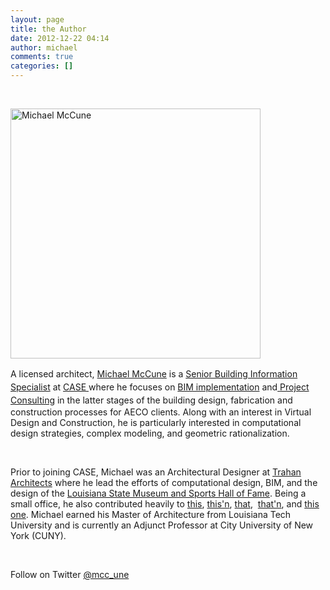 ```yaml
---
layout: page
title: the Author
date: 2012-12-22 04:14
author: michael
comments: true
categories: []
---
```

&nbsp;

<img class="wp-image-1223 alignright" title="Michael McCune" alt="Michael McCune" src="http://collectivebim.com/wp-content/uploads/2012/12/IMG_1713-840x840.jpg" width="400" height="400" />

A licensed architect, <a href="http://michael.mcc-une.com/bio/"><span style="line-height: 1.5em;">Michael McCune</span></a> is a <a href="http://michael.mcc-une.com/bio/"><span style="line-height: 1.5em;">Senior Building Information Specialist</span></a> at <a href="http://michael.mcc-une.com/bio/"><span style="line-height: 1.5em;">CASE</span> </a>where he focuses on <a href="http://michael.mcc-une.com/bio/"><span style="line-height: 1.5em;">BIM implementation</span></a> and<a href="http://michael.mcc-une.com/bio/"> <span style="line-height: 1.5em;">Project Consulting</span></a> in the latter stages of the building design, fabrication and construction processes for AECO clients. Along with an interest in Virtual Design and Construction, he is particularly interested in computational design strategies, complex modeling, and geometric rationalization.

&nbsp;

Prior to joining CASE, Michael was an Architectural Designer at <a href="http://www.trahanarchitects.com/158624/featured-work">Trahan Architects</a> where he lead the efforts of computational design, BIM, and the design of the <a href="http://www.trahanarchitects.com/158624/1645131/featured-work/louisiana-state-museum">Louisiana State Museum and Sports Hall of Fame</a>. Being a small office, he also contributed heavily to <a href="http://www.trahanarchitects.com/158624/1645302/featured-work/zhengzhou-mixed-use-development">this</a>, <a href="http://www.trahanarchitects.com/158624/1645507/featured-work/magnolia-mound-visitors-center">this'n</a>, <a href="http://www.trahanarchitects.com/158624/1645530/featured-work/baton-rouge-municipal-dock">that</a>,  <a href="http://www.trahanarchitects.com/158624/1645540/featured-work/chicago-shakespeare-theater">that'n</a>, and <a href="http://www.trahanarchitects.com/158624/1645367/featured-work/owensboro-daviess-county-convention-center">this one</a>. Michael earned his Master of Architecture from Louisiana Tech University and is currently an Adjunct Professor at City University of New York (CUNY).

&nbsp;

Follow on Twitter <a href="https://twitter.com/mcc_une">@mcc_une</a>

&nbsp;
